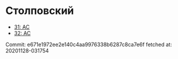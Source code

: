 # Столповский
- [31: AC](31.md)
- [32: AC](32.md)

Commit: e671e1972ee2e140c4aa9976338b6287c8ca7e6f
 fetched at: 20201128-031754
